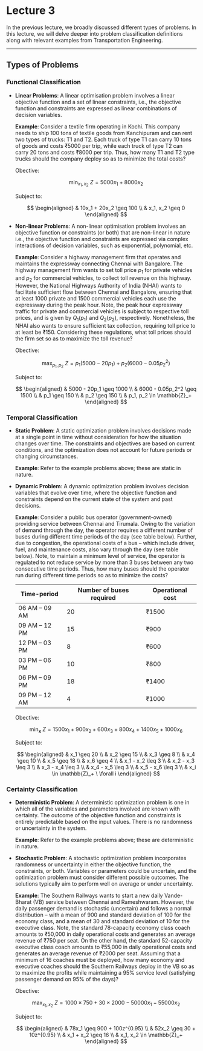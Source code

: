 # Lecture 3

In the previous lecture, we broadly discussed different types of problems. In this lecture, we will delve deeper into problem classification definitions along with relevant examples from Transportation Engineering.

---

## Types of Problems

### Functional Classification

- **Linear Problems**: A linear optimisation problem involves a linear objective function and a set of linear constraints, i.e., the objective function and constraints are expressed as linear combinations of decision variables.

  **Example**: Consider a textile firm operating in Kochi. This company needs to ship 100 tons of textile goods from Kanchipuram and can rent two types of trucks: T1 and T2. Each truck of type T1 can carry 10 tons of goods and costs ₹5000 per trip, while each truck of type T2 can carry 20 tons and costs ₹8000 per trip. Thus, how many T1 and T2 type trucks should the company deploy so as to minimize the total costs?

  Obective:
  
  $$
  \min_{x_1, x_2} \ Z = 5000x_1 + 8000x_2
  $$

  Subject to:

  $$
  \begin{aligned}
    & 10x_1 + 20x_2 \geq 100 \\
    & x_1, x_2 \geq 0
  \end{aligned}
  $$

- **Non-linear Problems**: A non-linear optimisation problem involves an objective function or constraints (or both) that are non-linear in nature i.e., the objective function and constraints are expressed via complex interactions of decision variables, such as exponential, polynomial, etc.

  **Example**: Consider a highway management firm that operates and maintains the expressway connecting Chennai with Bangalore. The highway management firm wants to set toll price $p_1$ for private vehicles and $p_2$ for commercial vehicles, to collect toll revenue on this highway. However, the National Highways Authority of India (NHAI) wants to facilitate sufficient flow between Chennai and Bangalore, ensuring that at least 1000 private and 1500 commercial vehicles each use the expressway during the peak hour. Note, the peak hour expressway traffic for private and commercial vehicles is subject to respective toll prices, and is given by $Q_1(p_1)$ and $Q_2(p_2)$, respectively. Nonetheless, the NHAI also wants to ensure sufficient tax collection, requiring toll price to at least be ₹150. Considering these regulations, what toll prices should the firm set so as to maximize the toll revenue?

  Obective:

  $$
  \max_{p_1, p_2} \ Z = p_1 (5000 - 20p_1) + p_2 \left(6000 - 0.05p_2^2 \right)
  $$

  Subject to:

  $$
  \begin{aligned}
    & 5000 - 20p_1 \geq 1000 \\
    & 6000 - 0.05p_2^2 \geq 1500 \\
    & p_1 \geq 150 \\
    & p_2 \geq 150 \\
    & p_1, p_2 \in \mathbb{Z}_+
  \end{aligned}
  $$

### Temporal Classification

- **Static Problem**: A static optimization problem involves decisions made at a single point in time without consideration for how the situation changes over time. The constraints and objectives are based on current conditions, and the optimization does not account for future periods or changing circumstances.
  
  **Example**: Refer to the example problems above; these are static in nature.

- **Dynamic Problem**: A dynamic optimization problem involves decision variables that evolve over time, where the objective function and constraints depend on the current state of the system and past decisions.

  **Example**: Consider a public bus operator (government-owned) providing service between Chennai and Tirumala. Owing to the variation of demand through the day, the operator requires a different number of buses during different time periods of the day (see table below). Further, due to congestion, the operational costs of a bus – which include driver, fuel, and maintenance costs, also vary through the day (see table below). Note, to maintain a minimum level of service, the operator is regulated to not reduce service by more than 3 buses between any two consecutive time periods. Thus, how many buses should the operator run during different time periods so as to minimize the costs?

  | Time-period   | Number of buses required | Operational cost |
  |---------------|--------------------------|------------------|
  | 06 AM – 09 AM | 20                       | ₹1500            |
  | 09 AM – 12 PM | 15                       | ₹900             |
  | 12 PM – 03 PM | 8                        | ₹600             |
  | 03 PM – 06 PM | 10                       | ₹800             |
  | 06 PM – 09 PM | 18                       | ₹1400            |
  | 09 PM – 12 AM | 4                        | ₹1000            |

  Obective:

  $$
  \min_{\mathbf{x}} \ Z = 1500x_1 + 900x_2 + 600x_3 + 800x_4 + 1400x_5 + 1000x_6
  $$

  Subject to:

  $$
  \begin{aligned}
    & x_1 \geq 20 \\
    & x_2 \geq 15 \\
    & x_3 \geq 8 \\
    & x_4 \geq 10 \\
    & x_5 \geq 18 \\
    & x_6 \geq 4 \\
    & x_1 - x_2 \leq 3 \\
    & x_2 - x_3 \leq 3 \\
    & x_3 - x_4 \leq 3 \\
    & x_4 - x_5 \leq 3 \\
    & x_5 - x_6 \leq 3 \\
    & x_i \in \mathbb{Z}_+ \ \forall i
  \end{aligned}
  $$

### Certainty Classification

- **Deterministic Problem**: A deterministic optimization problem is one in which all of the variables and parameters involved are known with certainty. The outcome of the objective function and constraints is entirely predictable based on the input values. There is no randomness or uncertainty in the system.

  **Example**: Refer to the example problems above; these are deterministic in nature.

- **Stochastic Problem**: A stochastic optimization problem incorporates randomness or uncertainty in either the objective function, the constraints, or both. Variables or parameters could be uncertain, and the optimization problem must consider different possible outcomes. The solutions typically aim to perform well on average or under uncertainty.

  **Example**: The Southern Railways wants to start a new daily Vande-Bharat (VB) service between Chennai and Rameshwaram. However, the daily passenger demand is stochastic (uncertain) and follows a normal distribution – with a mean of 900 and standard deviation of 100 for the economy class, and a mean of 30 and standard deviation of 10 for the executive class. Note, the standard 78-capacity economy class coach amounts to ₹50,000 in daily operational costs and generates an average revenue of ₹750 per seat. On the other hand, the standard 52-capacity executive class coach amounts to ₹55,000 in daily operational costs and generates an average revenue of ₹2000 per seat. Assuming that a minimum of 16 coaches must be deployed, how many economy and executive coaches should the Southern Railways deploy in the VB so as to maximize the profits while maintaining a 95% service level (satisfying passenger demand on 95% of the days)?

  Obective:
  
  $$
  \max_{x_1, x_2} \ Z = 1000 \times 750 + 30 \times 2000 - 50000x_1 - 55000x_2
  $$

  Subject to:

  $$
  \begin{aligned}
      & 78x_1 \geq 900 + 100z^{0.95} \\
      & 52x_2 \geq 30 + 10z^{0.95} \\
      & x_1 + x_2 \geq 16 \\
      & x_1, x_2 \in \mathbb{Z}_+
  \end{aligned}
  $$
